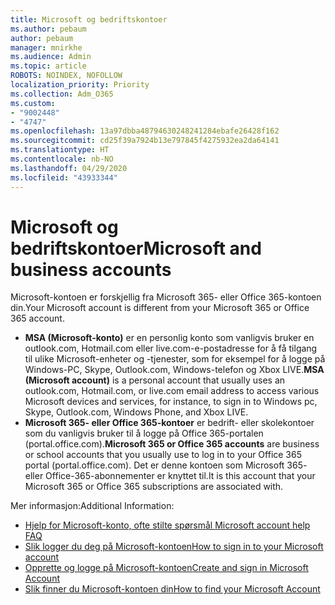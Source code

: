 ```yaml
---
title: Microsoft og bedriftskontoer
ms.author: pebaum
author: pebaum
manager: mnirkhe
ms.audience: Admin
ms.topic: article
ROBOTS: NOINDEX, NOFOLLOW
localization_priority: Priority
ms.collection: Adm_O365
ms.custom:
- "9002448"
- "4747"
ms.openlocfilehash: 13a97dbba48794630248241284ebafe26428f162
ms.sourcegitcommit: cd25f39a7924b13e797845f4275932ea2da64141
ms.translationtype: HT
ms.contentlocale: nb-NO
ms.lasthandoff: 04/29/2020
ms.locfileid: "43933344"
---
```

# <a name="microsoft-and-business-accounts"></a><span data-ttu-id="9cb46-102">Microsoft og bedriftskontoer</span><span class="sxs-lookup"><span data-stu-id="9cb46-102">Microsoft and business accounts</span></span>

<span data-ttu-id="9cb46-103">Microsoft-kontoen er forskjellig fra Microsoft 365- eller Office 365-kontoen din.</span><span class="sxs-lookup"><span data-stu-id="9cb46-103">Your Microsoft account is different from your Microsoft 365 or Office 365 account.</span></span>

- <span data-ttu-id="9cb46-104">**MSA (Microsoft-konto)** er en personlig konto som vanligvis bruker en outlook.com, Hotmail.com eller live.com-e-postadresse for å få tilgang til ulike Microsoft-enheter og -tjenester, som for eksempel for å logge på Windows-PC, Skype, Outlook.com, Windows-telefon og Xbox LIVE.</span><span class="sxs-lookup"><span data-stu-id="9cb46-104">**MSA (Microsoft account)** is a personal account that usually uses an outlook.com, Hotmail.com, or live.com email address to access various Microsoft devices and services, for instance, to sign in to Windows pc, Skype, Outlook.com, Windows Phone, and Xbox LIVE.</span></span>
- <span data-ttu-id="9cb46-105">**Microsoft 365- eller Office 365-kontoer** er bedrift- eller skolekontoer som du vanligvis bruker til å logge på Office 365-portalen (portal.office.com).</span><span class="sxs-lookup"><span data-stu-id="9cb46-105">**Microsoft 365 or Office 365 accounts** are business or school accounts that you usually use to log in to your Office 365 portal (portal.office.com).</span></span> <span data-ttu-id="9cb46-106">Det er denne kontoen som Microsoft 365- eller Office-365-abonnementer er knyttet til.</span><span class="sxs-lookup"><span data-stu-id="9cb46-106">It is this account that your Microsoft 365 or Office 365 subscriptions are associated with.</span></span>

<span data-ttu-id="9cb46-107">Mer informasjon:</span><span class="sxs-lookup"><span data-stu-id="9cb46-107">Additional Information:</span></span>

- [<span data-ttu-id="9cb46-108">Hjelp for Microsoft-konto, ofte stilte spørsmål </span><span class="sxs-lookup"><span data-stu-id="9cb46-108">Microsoft account help FAQ</span></span>](https://support.microsoft.com/hub/4294457/microsoft-account-help) 
- [<span data-ttu-id="9cb46-109">Slik logger du deg på Microsoft-kontoen</span><span class="sxs-lookup"><span data-stu-id="9cb46-109">How to sign in to your Microsoft account</span></span>](https://support.microsoft.com/help/4028195/microsoft-account-how-to-sign-in)
- [<span data-ttu-id="9cb46-110">Opprette og logge på Microsoft-kontoen</span><span class="sxs-lookup"><span data-stu-id="9cb46-110">Create and sign in Microsoft Account</span></span>](https://account.microsoft.com/account)
- [<span data-ttu-id="9cb46-111">Slik finner du Microsoft-kontoen din</span><span class="sxs-lookup"><span data-stu-id="9cb46-111">How to find your Microsoft Account</span></span>](https://support.microsoft.com/help/13811/microsoft-account-how-to-find)
